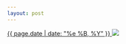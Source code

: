 ```yaml
---
layout: post
---
```


<p>
  <a href="/109">
    <time>{{ page.date | date: "%e %B, %Y" }}</time>
  </a>
  <a href="/109"><img src="{{ site.assets_url }}/109.jpg"/></a>
</p>
